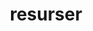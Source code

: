 ---
title: resurser
layout: layouts/article.liquid
permalink: /ja/asia-studies/resources.html
tags: asia-studies
sideNavOrder: 4
---